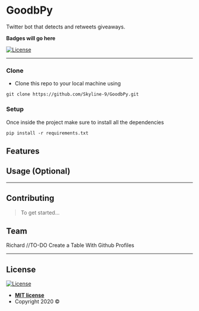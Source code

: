# GoodbPy

Twitter bot that detects and retweets giveaways.

**Badges will go here**

[![License](https://img.shields.io/github/license/skyline-9/GoodbPy)](https://github.com/Skyline-9/GoodbPy/blob/master/LICENSE)

---
### Clone

- Clone this repo to your local machine using
```shell
git clone https://github.com/Skyline-9/GoodbPy.git
```

### Setup

Once inside the project make sure to install all the dependencies
```shell
pip install -r requirements.txt
```

## Features
## Usage (Optional)

---

## Contributing

> To get started...

## Team
Richard
//TO-DO Create a Table With Github Profiles

---


## License

[![License](http://img.shields.io/:license-mit-blue.svg?style=flat-square)](http://badges.mit-license.org)

- **[MIT license](http://opensource.org/licenses/mit-license.php)**
- Copyright 2020 ©
